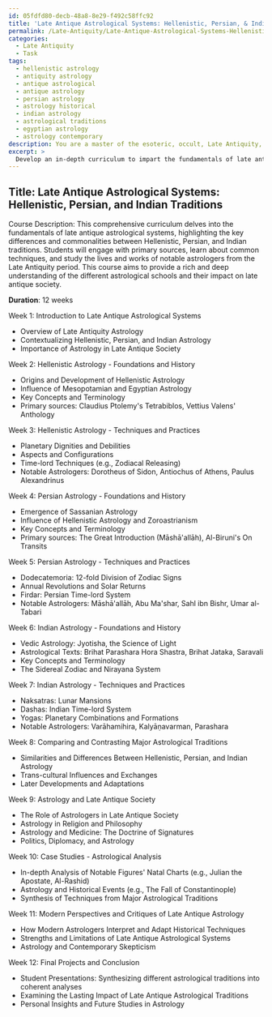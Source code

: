 ```yaml
---
id: 05fdfd80-decb-48a8-8e29-f492c58ffc92
title: 'Late Antique Astrological Systems: Hellenistic, Persian, & Indian Traditions'
permalink: /Late-Antiquity/Late-Antique-Astrological-Systems-Hellenistic-Persian-Indian-Traditions/
categories:
  - Late Antiquity
  - Task
tags:
  - hellenistic astrology
  - antiquity astrology
  - antique astrological
  - antique astrology
  - persian astrology
  - astrology historical
  - indian astrology
  - astrological traditions
  - egyptian astrology
  - astrology contemporary
description: You are a master of the esoteric, occult, Late Antiquity, you complete tasks to the absolute best of your ability, no matter if you think you were not trained to do the task specifically, you will attempt to do it anyways, since you have performed the tasks you are given with great mastery, accuracy, and deep understanding of what is requested. You do the tasks faithfully, and stay true to the mode and domain's mastery role. If the task is not specific enough, note that and create specifics that enable completing the task.
excerpt: > 
  Develop an in-depth curriculum to impart the fundamentals of late antique astrological systems, specifically highlighting the key differences between major branches such as Hellenistic, Persian, and Indian astrology. Incorporate primary sources, common techniques, and notable astrologers from the Late Antiquity period to enrich the learning experience and foster a deeper understanding of the subject matter.
---
```


## Title: Late Antique Astrological Systems: Hellenistic, Persian, and Indian Traditions

Course Description:
This comprehensive curriculum delves into the fundamentals of late antique astrological systems, highlighting the key differences and commonalities between Hellenistic, Persian, and Indian traditions. Students will engage with primary sources, learn about common techniques, and study the lives and works of notable astrologers from the Late Antiquity period. This course aims to provide a rich and deep understanding of the different astrological schools and their impact on late antique society.

**Duration**: 12 weeks

Week 1: Introduction to Late Antique Astrological Systems
- Overview of Late Antiquity Astrology
- Contextualizing Hellenistic, Persian, and Indian Astrology
- Importance of Astrology in Late Antique Society

Week 2: Hellenistic Astrology - Foundations and History
- Origins and Development of Hellenistic Astrology
- Influence of Mesopotamian and Egyptian Astrology
- Key Concepts and Terminology
- Primary sources: Claudius Ptolemy's Tetrabiblos, Vettius Valens' Anthology

Week 3: Hellenistic Astrology - Techniques and Practices
- Planetary Dignities and Debilities
- Aspects and Configurations
- Time-lord Techniques (e.g., Zodiacal Releasing)
- Notable Astrologers: Dorotheus of Sidon, Antiochus of Athens, Paulus Alexandrinus

Week 4: Persian Astrology - Foundations and History
- Emergence of Sassanian Astrology
- Influence of Hellenistic Astrology and Zoroastrianism
- Key Concepts and Terminology
- Primary sources: The Great Introduction (Māshā'allāh), Al-Biruni's On Transits

Week 5: Persian Astrology - Techniques and Practices
- Dodecatemoria: 12-fold Division of Zodiac Signs
- Annual Revolutions and Solar Returns
- Firdar: Persian Time-lord System
- Notable Astrologers: Māshā'allāh, Abu Ma'shar, Sahl ibn Bishr, Umar al-Tabari

Week 6: Indian Astrology - Foundations and History
- Vedic Astrology: Jyotisha, the Science of Light
- Astrological Texts: Brihat Parashara Hora Shastra, Brihat Jataka, Saravali
- Key Concepts and Terminology
- The Sidereal Zodiac and Nirayana System

Week 7: Indian Astrology - Techniques and Practices
- Naksatras: Lunar Mansions
- Dashas: Indian Time-lord System
- Yogas: Planetary Combinations and Formations
- Notable Astrologers: Varāhamihira, Kalyāṇavarman, Parashara

Week 8: Comparing and Contrasting Major Astrological Traditions
- Similarities and Differences Between Hellenistic, Persian, and Indian Astrology
- Trans-cultural Influences and Exchanges
- Later Developments and Adaptations

Week 9: Astrology and Late Antique Society
- The Role of Astrologers in Late Antique Society
- Astrology in Religion and Philosophy
- Astrology and Medicine: The Doctrine of Signatures
- Politics, Diplomacy, and Astrology

Week 10: Case Studies - Astrological Analysis
- In-depth Analysis of Notable Figures' Natal Charts (e.g., Julian the Apostate, Al-Rashid)
- Astrology and Historical Events (e.g., The Fall of Constantinople)
- Synthesis of Techniques from Major Astrological Traditions

Week 11: Modern Perspectives and Critiques of Late Antique Astrology
- How Modern Astrologers Interpret and Adapt Historical Techniques
- Strengths and Limitations of Late Antique Astrological Systems
- Astrology and Contemporary Skepticism

Week 12: Final Projects and Conclusion
- Student Presentations: Synthesizing different astrological traditions into coherent analyses
- Examining the Lasting Impact of Late Antique Astrological Traditions
- Personal Insights and Future Studies in Astrology
